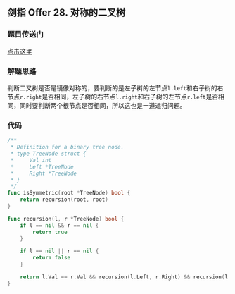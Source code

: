 ## 剑指 Offer 28. 对称的二叉树

### 题目传送门

[点击这里](https://leetcode-cn.com/problems/dui-cheng-de-er-cha-shu-lcof/)

### 解题思路

判断二叉树是否是镜像对称的，要判断的是左子树的左节点`l.left`和右子树的右节点`r.right`是否相同，左子树的右节点`l.right`和右子树的左节点`r.left`是否相同，同时要判断两个根节点是否相同，所以这也是一道递归问题。

### 代码

```go
/**
 * Definition for a binary tree node.
 * type TreeNode struct {
 *     Val int
 *     Left *TreeNode
 *     Right *TreeNode
 * }
 */
func isSymmetric(root *TreeNode) bool {
    return recursion(root, root)
}

func recursion(l, r *TreeNode) bool {
    if l == nil && r == nil {
        return true
    }

    if l == nil || r == nil {
        return false
    }

    return l.Val == r.Val && recursion(l.Left, r.Right) && recursion(l.Right, r.Left)
}
```
